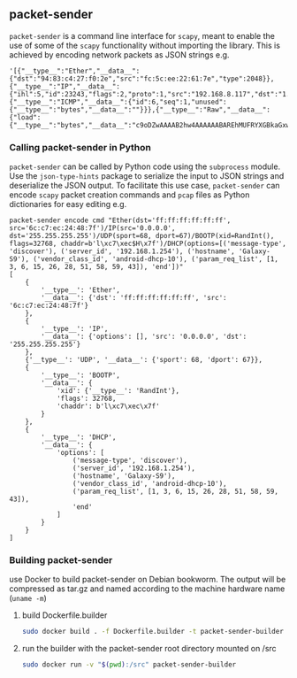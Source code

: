 ## packet-sender
`packet-sender` is a command line interface for `scapy`, meant to enable the use of some of the `scapy` functionality without importing the library. This is achieved by encoding network packets as JSON strings e.g.
```commandline
'[{"__type__":"Ether","__data__":{"dst":"94:83:c4:27:f0:2e","src":"fc:5c:ee:22:61:7e","type":2048}},{"__type__":"IP","__data__":{"ihl":5,"id":23243,"flags":2,"proto":1,"src":"192.168.8.117","dst":"1.1.1.1"}},{"__type__":"ICMP","__data__":{"id":6,"seq":1,"unused":{"__type__":"bytes","__data__":""}}},{"__type__":"Raw","__data__":{"load":{"__type__":"bytes","__data__":"c9oDZwAAAAB2hw4AAAAAABAREhMUFRYXGBkaGxwdHh8gISIjJCUmJygpKissLS4vMDEyMzQ1Njc="}}}]'
```
### Calling packet-sender in Python
`packet-sender` can be called by Python code using the `subprocess` module. Use the `json-type-hints` package to serialize the input to JSON strings and deserialize the JSON output. To facilitate this use case, `packet-sender` can encode `scapy` packet creation commands and `pcap` files as Python dictionaries for easy editing e.g.
```commandline
packet-sender encode cmd "Ether(dst='ff:ff:ff:ff:ff:ff', src='6c:c7:ec:24:48:7f')/IP(src='0.0.0.0', dst='255.255.255.255')/UDP(sport=68, dport=67)/BOOTP(xid=RandInt(), flags=32768, chaddr=b'l\xc7\xec$H\x7f')/DHCP(options=[('message-type', 'discover'), ('server_id', '192.168.1.254'), ('hostname', 'Galaxy-S9'), ('vendor_class_id', 'android-dhcp-10'), ('param_req_list', [1, 3, 6, 15, 26, 28, 51, 58, 59, 43]), 'end'])"
[
    {
        '__type__': 'Ether',
        '__data__': {'dst': 'ff:ff:ff:ff:ff:ff', 'src': '6c:c7:ec:24:48:7f'}
    },
    {
        '__type__': 'IP',
        '__data__': {'options': [], 'src': '0.0.0.0', 'dst': '255.255.255.255'}
    },
    {'__type__': 'UDP', '__data__': {'sport': 68, 'dport': 67}},
    {
        '__type__': 'BOOTP',
        '__data__': {
            'xid': {'__type__': 'RandInt'},
            'flags': 32768,
            'chaddr': b'l\xc7\xec\x7f'
        }
    },
    {
        '__type__': 'DHCP',
        '__data__': {
            'options': [
                ('message-type', 'discover'),
                ('server_id', '192.168.1.254'),
                ('hostname', 'Galaxy-S9'),
                ('vendor_class_id', 'android-dhcp-10'),
                ('param_req_list', [1, 3, 6, 15, 26, 28, 51, 58, 59, 43]),
                'end'
            ]
        }
    }
]
```
### Building packet-sender
use Docker to build packet-sender on Debian bookworm. The output will be compressed as tar.gz and named according to the machine hardware name (`uname -m`)
1. build Dockerfile.builder
    ```bash
    sudo docker build . -f Dockerfile.builder -t packet-sender-builder
    ```
2. run the builder with the packet-sender root directory mounted on /src
    ```bash
    sudo docker run -v "$(pwd):/src" packet-sender-builder
    ```